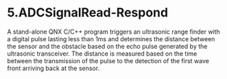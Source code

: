 # 5.ADCSignalRead-Respond
A stand-alone QNX C/C++ program triggers an ultrasonic range finder with a digital pulse lasting less than 1ms and determines the distance between the sensor and the obstacle based on the echo pulse generated by the ultrasonic transceiver. The distance is measured based on the time between the transmission of the pulse to the detection of the first wave front arriving back at the sensor.
